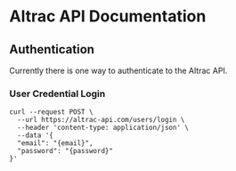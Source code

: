 # Altrac API Documentation
## Authentication
Currently there is one way to authenticate to the Altrac API. 
### User Credential Login
```
curl --request POST \
  --url https://altrac-api.com/users/login \
  --header 'content-type: application/json' \
  --data '{
  "email": "{email}",
  "password": "{password}"
}'
```